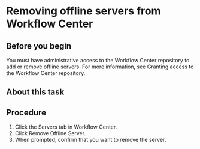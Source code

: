 # Removing offline servers from Workflow Center

## Before you begin

You must have administrative access to the Workflow Center repository
to add or remove offline servers. For more information, see Granting access to the Workflow Center repository.

## About this task

## Procedure

1. Click the Servers tab in Workflow Center.
2. Click Remove Offline Server.
3. When prompted, confirm that you want to remove the server.